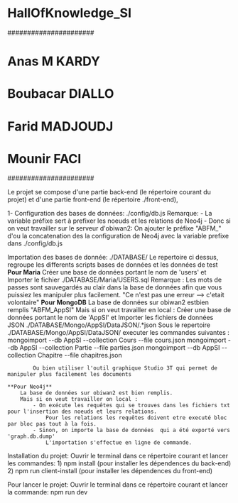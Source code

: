 # HallOfKnowledge_SI

######################
# Anas M KARDY       #
# Boubacar DIALLO    #
# Farid MADJOUDJ     #
# Mounir FACI        #
######################
 
Le projet se compose d'une partie back-end (le répertoire courant du projet) et d'une partie front-end (le répertoire ./front-end),
 
1- Configuration des bases de données: ./config/db.js
Remarque: 
		- La variable préfixe sert à prefixer les noeuds et les relations de Neo4j
		- Donc si on veut travailler sur le serveur d'obiwan2:
			On ajouter le préfixe "ABFM_" d'ou la concatenation des la configuration de Neo4j avec la variable prefixe dans ./config/db.js
 
Importation des bases de donnée: ./DATABASE/
	Le repertoire ci dessus, regroupe les differents scripts bases de données et les données de test
	**Pour Maria**
		Créer une base de données portant le nom de 'users' et 
		Importer le fichier ./DATABASE/Maria/USERS.sql
		Remarque : 
			Les mots de passes sont sauvegardés au clair dans la base de données afin que vous puissiez les manipuler plus facilement.
			"Ce n'est pas une erreur --> c'etait volontaire"
	**Pour MongoDB**
		La base de données sur obiwan2 estbien remplis "ABFM_AppSI"
		Mais si on veut travailler en local :
			Créer une base de données portant le nom de 'AppSI' et 
			Importer les fichiers de données JSON ./DATABASE/Mongo/AppSI/DataJSON/.*json
				Sous le repertoire ./DATABASE/Mongo/AppSI/DataJSON/ executer les commandes suivantes :
				mongoimport --db AppSI --collection Cours  --file cours.json
				mongoimport --db AppSI --collection Partie  --file parties.json
				mongoimport --db AppSI --collection Chapitre  --file chapitres.json

			Ou bien utiliser l'outil graphique Studio 3T qui permet de manipuler plus facilement les documents

	**Pour Neo4j**
		La base de données sur obiwan2 est bien remplis.
		Mais si on veut travailler on local :
			- On exécute les requêtes qui se trouves dans les fichiers txt pour l'insertion des noeuds et leurs relations.
				Pour les relations les requêtes doivent etre executé bloc par bloc pas tout à la fois.
			- Sinon, on importe la base de données  qui a été exporté vers 'graph.db.dump'
				L'importation s'effectue en ligne de commande.

Installation du projet:
	Ouvrir le terminal dans ce répertoire courant et lancer les commandes:
		1) npm install (pour installer les dépendences du back-end)
		2) npm run client-install (pour installer les dépendences du front-end)
 
Pour lancer le projet:
	Ouvrir le terminal dans ce répertoire courant et lancer la commande:
		npm run dev
